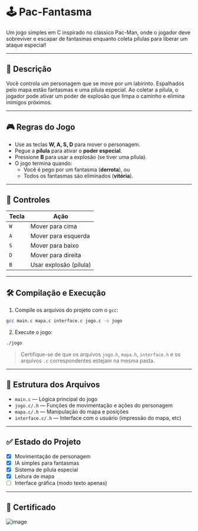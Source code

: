 # 🕹️ Pac-Fantasma

Um jogo simples em C inspirado no clássico Pac-Man, onde o jogador deve sobreviver e escapar de fantasmas enquanto coleta pílulas para liberar um ataque especial!

---

## 📜 Descrição

Você controla um personagem que se move por um labirinto. Espalhados pelo mapa estão fantasmas e uma pílula especial. Ao coletar a pílula, o jogador pode ativar um poder de explosão que limpa o caminho e elimina inimigos próximos.

---

## 🎮 Regras do Jogo

- Use as teclas **W, A, S, D** para mover o personagem.
- Pegue a **pílula** para ativar o **poder especial**.
- Pressione **B** para usar a explosão (se tiver uma pílula).
- O jogo termina quando:
  - Você é pego por um fantasma (**derrota**), ou
  - Todos os fantasmas são eliminados (**vitória**).

---

## 🧩 Controles

| Tecla | Ação                 |
|-------|----------------------|
| `W`   | Mover para cima      |
| `A`   | Mover para esquerda  |
| `S`   | Mover para baixo     |
| `D`   | Mover para direita   |
| `B`   | Usar explosão (pílula)|

---

## 🛠️ Compilação e Execução

1. Compile os arquivos do projeto com o `gcc`:

```bash
gcc main.c mapa.c interface.c jogo.c -o jogo
```

2. Execute o jogo:

```bash
./jogo
```

> Certifique-se de que os arquivos `jogo.h`, `mapa.h`, `interface.h` e os arquivos `.c` correspondentes estejam na mesma pasta.

---

## 📂 Estrutura dos Arquivos

- `main.c` — Lógica principal do jogo
- `jogo.c/.h` — Funções de movimentação e ações do personagem
- `mapa.c/.h` — Manipulação do mapa e posições
- `interface.c/.h` — Interface com o usuário (impressão do mapa, etc)

---

## ✅ Estado do Projeto

- [x] Movimentação de personagem
- [x] IA simples para fantasmas
- [x] Sistema de pílula especial
- [x] Leitura de mapa
- [ ] Interface gráfica (modo texto apenas)

---

## 📄 Certificado 
![image](https://github.com/user-attachments/assets/f7b1e7df-807a-48e7-bcc5-4d2dce76b4eb)


